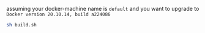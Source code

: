 

assuming your docker-machine name is `default` and you want to upgrade to `Docker version 20.10.14, build a224086`


```bash
sh build.sh
```
